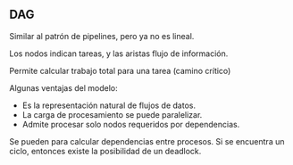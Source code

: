 ## DAG

Similar al patrón de pipelines, pero ya no es lineal.

Los nodos indican tareas, y las aristas flujo de información.

Permite calcular trabajo total para una tarea (camino crítico)

Algunas ventajas del modelo:

- Es la representación natural de flujos de datos.
- La carga de procesamiento se puede paralelizar.
- Admite procesar solo nodos requeridos por dependencias.

Se pueden para calcular dependencias entre procesos. Si se encuentra un ciclo, entonces existe la posibilidad de un deadlock.
